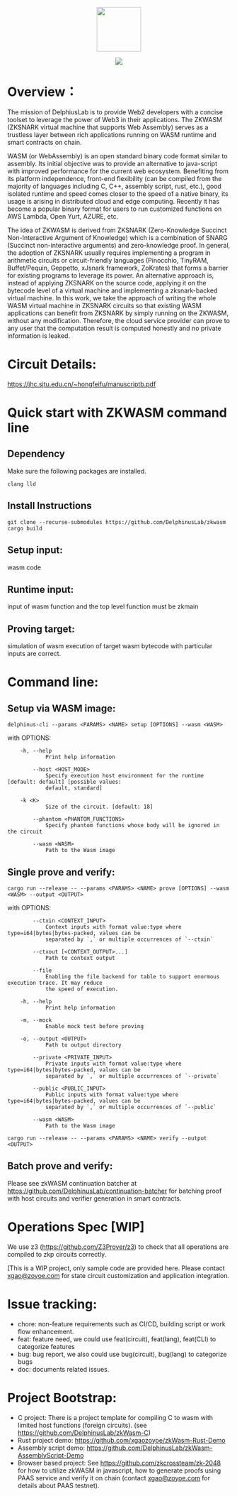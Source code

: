 <p align="center">
  <img src="zkwasm-bk.png" height="100">
</p>

<p align="center">
  <a href="https://github.com/DelphinusLab/zkWasm/blob/main/LICENSE"><img src="https://img.shields.io/badge/license-Apache 2-blue.svg"></a>
</p>

# Overview：

The mission of DelphiusLab is to provide Web2 developers with a concise toolset to leverage the power of Web3 in their applications. The ZKWASM (ZKSNARK virtual machine that supports Web Assembly) serves as a trustless layer between rich applications running on WASM runtime and smart contracts on chain.

WASM (or WebAssembly) is an open standard binary code format similar to assembly. Its initial objective was to provide an alternative to java-script with improved performance for the current web ecosystem. Benefiting from its platform independence, front-end flexibility (can be compiled from the majority of languages including C, C++, assembly script, rust, etc.), good isolated runtime and speed comes closer to the speed of a native binary, its usage is arising in distributed cloud and edge computing. Recently it has become a popular binary format for users to run customized functions on AWS Lambda, Open Yurt, AZURE, etc.

The idea of ZKWASM is derived from ZKSNARK (Zero-Knowledge Succinct Non-Interactive Argument of Knowledge) which is a combination of SNARG (Succinct non-interactive arguments) and zero-knowledge proof. In general, the adoption of ZKSNARK usually requires implementing a program in arithmetic circuits or circuit-friendly languages (Pinocchio, TinyRAM, Buffet/Pequin, Geppetto, xJsnark framework, ZoKrates) that forms a barrier for existing programs to leverage its power. An alternative approach is, instead of applying ZKSNARK on the source code, applying it on the bytecode level of a virtual machine and implementing a zksnark-backed virtual machine. In this work, we take the approach of writing the whole WASM virtual machine in ZKSNARK circuits so that existing WASM applications can benefit from ZKSNARK by simply running on the ZKWASM, without any modification. Therefore, the cloud service provider can prove to any user that the computation result is computed honestly and no private information is leaked.

# Circuit Details:

https://jhc.sjtu.edu.cn/~hongfeifu/manuscriptb.pdf

# Quick start with ZKWASM command line

## Dependency

Make sure the following packages are installed.

```
clang lld
```

## Install Instructions

```
git clone --recurse-submodules https://github.com/DelphinusLab/zkwasm
cargo build
```

## Setup input:

wasm code

## Runtime input:

input of wasm function and the top level function must be zkmain

## Proving target:

simulation of wasm execution of target wasm bytecode with particular inputs are correct.

# Command line:

## Setup via WASM image:

```
delphinus-cli --params <PARAMS> <NAME> setup [OPTIONS] --wasm <WASM>
```

with OPTIONS:

```
    -h, --help
            Print help information

        --host <HOST_MODE>
            Specify execution host environment for the runtime [default: default] [possible values:
            default, standard]

    -k <K>
            Size of the circuit. [default: 18]

        --phantom <PHANTOM_FUNCTIONS>
            Specify phantom functions whose body will be ignored in the circuit

        --wasm <WASM>
            Path to the Wasm image
```

## Single prove and verify:

```
cargo run --release -- --params <PARAMS> <NAME> prove [OPTIONS] --wasm <WASM> --output <OUTPUT>
```

with OPTIONS:

```
        --ctxin <CONTEXT_INPUT>
            Context inputs with format value:type where type=i64|bytes|bytes-packed, values can be
            separated by `,` or multiple occurrences of `--ctxin`

        --ctxout [<CONTEXT_OUTPUT>...]
            Path to context output

        --file
            Enabling the file backend for table to support enormous execution trace. It may reduce
            the speed of execution.

    -h, --help
            Print help information

    -m, --mock
            Enable mock test before proving

    -o, --output <OUTPUT>
            Path to output directory

        --private <PRIVATE_INPUT>
            Private inputs with format value:type where type=i64|bytes|bytes-packed, values can be
            separated by `,` or multiple occurrences of `--private`

        --public <PUBLIC_INPUT>
            Public inputs with format value:type where type=i64|bytes|bytes-packed, values can be
            separated by `,` or multiple occurrences of `--public`

        --wasm <WASM>
            Path to the Wasm image
```

```
cargo run --release -- --params <PARAMS> <NAME> verify --output <OUTPUT>
```

## Batch prove and verify:

Please see zkWASM continuation batcher at https://github.com/DelphinusLab/continuation-batcher for batching proof with host circuits and verifier generation in smart contracts.

# Operations Spec [WIP]

We use z3 (https://github.com/Z3Prover/z3) to check that all operations are compiled to zkp circuits correctly.

[This is a WIP project, only sample code are provided here. Please contact xgao@zoyoe.com for state circuit customization and application integration.

# Issue tracking:

- chore: non-feature requirements such as CI/CD, building script or work flow enhancement.
- feat: feature need, we could use feat(circuit), feat(lang), feat(CLI) to categorize features
- bug: bug report, we also could use bug(circuit), bug(lang) to categorize bugs
- doc: documents related issues.

# Project Bootstrap:

- C project: There is a project template for compiling C to wasm with limited host functions (foreign circuits). (see https://github.com/DelphinusLab/zkWasm-C)
- Rust project demo: https://github.com/xgaozoyoe/zkWasm-Rust-Demo
- Assembly script demo: https://github.com/DelphinusLab/zkWasm-AssemblyScript-Demo
- Browser based project: See https://github.com/zkcrossteam/zk-2048 for how to utilize zkWASM in javascript, how to generate proofs using PAAS service and verify it on chain (contact xgao@zoyoe.com for details about PAAS testnet).
